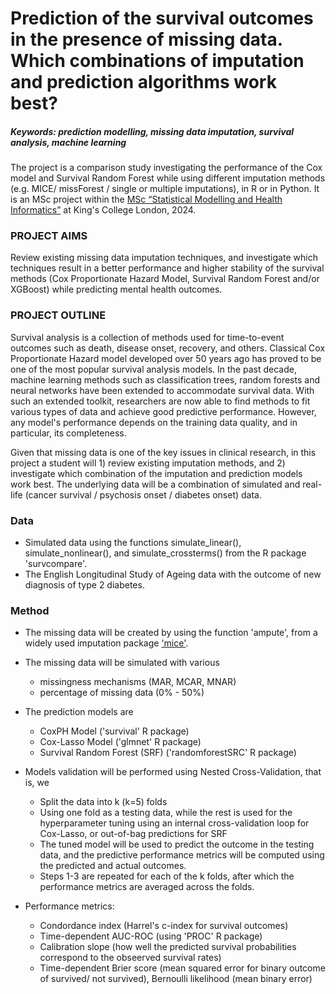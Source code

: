 # Prediction of the survival outcomes in the presence of missing data. Which combinations of imputation and prediction algorithms work best?  

##### Keywords: prediction modelling, missing data imputation, survival analysis, machine learning

The project is a comparison study investigating the performance of the Cox model and Survival Random Forest while using different imputation methods (e.g. MICE/ missForest / single or multiple imputations), in R or in Python. It is an MSc project within the [MSc “Statistical Modelling and Health Informatics”](https://www.kcl.ac.uk/study/postgraduate-taught/courses/applied-statistical-modelling-health-informatics) at King's College London, 2024.

### PROJECT AIMS 
Review existing missing data imputation techniques, and investigate which techniques result in a better performance and higher stability of the survival methods (Cox Proportionate Hazard Model, Survival Random Forest and/or XGBoost) while predicting mental health outcomes.  

### PROJECT OUTLINE 
Survival analysis is a collection of methods used for time-to-event outcomes such as death, disease onset, recovery, and others. Classical Cox Proportionate Hazard model developed over 50 years ago has proved to be one of the most popular survival analysis models. In the past decade, machine learning methods such as classification trees, random forests and neural networks have been extended to accommodate survival data. With such an extended toolkit, researchers are now able to find methods to fit various types of data and achieve good predictive performance. However, any model's performance depends on the training data quality, and in particular, its completeness.  

Given that missing data is one of the key issues in clinical research, in this project a student will 1) review existing imputation methods, and 2) investigate which combination of the imputation and prediction models work best. The underlying data will be a combination of simulated and real-life (cancer survival / psychosis onset / diabetes onset) data. 

### Data 

* Simulated data using the functions  simulate_linear(), simulate_nonlinear(), and simulate_crossterms() from the R package 'survcompare'.
* The English Longitudinal Study of Ageing data with the outcome of new diagnosis of type 2 diabetes.
  
### Method

* The missing data will be created by using the function 'ampute', from a widely used imputation package ['mice'](https://rianneschouten.github.io/mice_ampute/vignette/ampute.html).
* The missing data will be simulated with various
  * missingness mechanisms (MAR, MCAR, MNAR)
  * percentage of missing data (0% - 50%)

* The prediction models are
    * CoxPH Model ('survival' R package) 
    * Cox-Lasso Model ('glmnet' R package)
    * Survival Random Forest (SRF) ('randomforestSRC' R package) 

* Models validation will be performed using Nested Cross-Validation, that is, we
    * Split the data into k (k=5) folds 
    * Using one fold as a testing data, while the rest is used for the hyperparameter tuning using an internal cross-validation loop for Cox-Lasso, or out-of-bag predictions for SRF
    * The tuned model will be used to predict the outcome in the testing data, and the predictive performance metrics will be computed using the predicted and actual outcomes.
    * Steps 1-3 are repeated for each of the k folds, after which the performance metrics are averaged across the folds.

* Performance metrics:
     * Condordance index (Harrel's c-index for survival outcomes)
     * Time-dependent AUC-ROC (using 'PROC' R package)
     * Calibration slope (how well the predicted survival probabilities correspond to the obseerved survival rates)
     * Time-dependent Brier score (mean squared error for binary outcome of survived/ not survived), Bernoulli likelihood (mean binary error)

  
